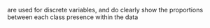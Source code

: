 are used for discrete variables, and do clearly show the proportions between each class presence within the data
